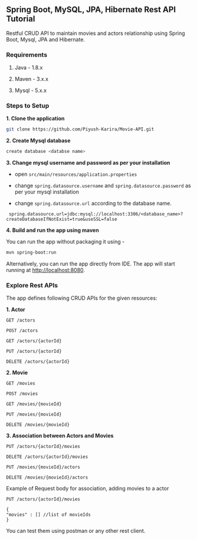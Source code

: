 ## Spring Boot, MySQL, JPA, Hibernate Rest API Tutorial

Restful CRUD API to maintain movies and actors relationship using Spring Boot, Mysql, JPA and Hibernate.

### Requirements

1. Java - 1.8.x

2. Maven - 3.x.x

3. Mysql - 5.x.x

### Steps to Setup

**1. Clone the application**

```bash
git clone https://github.com/Piyush-Karira/Movie-API.git
```

**2. Create Mysql database**
```bash
create database <databse name>
```

**3. Change mysql username and password as per your installation**

+ open `src/main/resources/application.properties`

+ change `spring.datasource.username` and `spring.datasource.password` as per your mysql installation
+ change `spring.datasource.url` according to the database name. 
 ```
  spring.datasource.url=jdbc:mysql://localhost:3306/<database_name>?createDatabaseIfNotExist=true&useSSL=false
  ```



**4. Build and run the app using maven**

You can run the app without packaging it using -

```bash
mvn spring-boot:run
```
Alternatively, you can run the app directly from IDE. The app will start running at <http://localhost:8080>.

### Explore Rest APIs

The app defines following CRUD APIs for the given resources: 

**1. Actor**

    GET /actors
    
    POST /actors
    
    GET /actors/{actorId}
    
    PUT /actors/{actorId}
    
    DELETE /actors/{actorId}
    
 **2. Movie**
  
    GET /movies
    
    POST /movies
    
    GET /movies/{movieId}
    
    PUT /movies/{movieId}
    
    DELETE /movies/{movieId}
   
 **3. Association between Actors and Movies**
 
    PUT /actors/{actorId}/movies
    
    DELETE /actors/{actorId}/movies
    
    PUT /movies/{movieId}/actors
    
    DELETE /movies/{movieId}/actors
   
Example of Request body for association, adding movies to a actor
```
PUT /actors/{actorId}/movies

{
"movies" : [] //list of movieIds
}
```

You can test them using postman or any other rest client.
